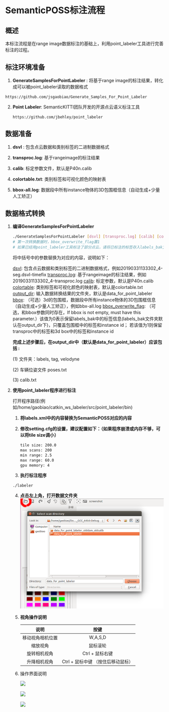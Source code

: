 # SemanticPOSS标注流程

## 概述

本标注流程是在range image数据标注的基础上，利用point_labeler工具进行完善标注的过程。



## 标注环境准备 ##

1.  **GenerateSamplesForPointLabeler** : 将基于range image的标注结果，转化成可以被point_labeler读取的数据格式

   ```
   https://github.com/jsgaobiao/Generate_Samples_For_Point_Labeler
   ```

2. **Point Labeler**: SemanticKITTI团队开发的开源点云语义标注工具

   ```
   https://github.com/jbehley/point_labeler
   ```



## 数据准备

1. **dsvl** : 包含点云数据和类别标签的二进制数据格式

2. **transproc.log**: 基于rangeimage的标注结果

3. **calib**: 标定参数文件，默认是P40n.calib

4. **colortable.txt**: 类别标签和可视化颜色的映射表

5. **bbox-all.log**: 数据段中所有instance物体的3D包围框信息（自动生成+少量人工矫正）



## 数据格式转换 ##

1. **编译GenerateSamplesForPointLabeler**

   ```bash
   ./GenerateSamplesForPointLabeler [dsvl] [transproc.log] [calib] [colortable] [output_dir] [bbox] [bbox_overwrite_flag]
   # 第一次转换数据时，bbox_overwrite_flag置1
   # 如果已经用point_labeler工具标注了部分点云，请将已标注的标签存入labels_bak文件夹中，并将bbox_overwrite_flag置0
   ```

   将中括号中的参数替换为对应的内容，说明如下：

   [dsvl](required): 包含点云数据和类别标签的二进制数据格式，例如20190331133302_4-seg.dsvl-timefix
   [transproc.log](required): 基于rangeimage的标注结果，例如20190331133302_4-transproc.log
   [calib](default): 标定参数，默认是P40n.calib
   [colortable](default): 类别标签和可视化颜色的映射表，默认是colortable.txt
   [output_dir](default): 输入数据转换结果的文件夹，默认是data_for_point_labeler
   [bbox](optional): （可选）3d的包围框，数据段中所有instance物体的3D包围框信息（自动生成+少量人工矫正），例如bbx-all.log
   [bbox_overwrite_flag](optional): （可选，和bbox参数同时存在，If bbox is not empty, must have this parameter.）该值为0表示保留labels_bak中的标签信息(labels_bak文件夹默认在output_dir下)，只覆盖包围框中的标签和instance id； 若该值为1则保留transproc中的标签和3d box中的标签和instance id



   **完成上述步骤后，在output_dir中（默认是data_for_point_labeler）应该包括 :**

   (1) 文件夹：labels, tag, velodyne

   (2) 车辆位姿文件 poses.txt

   (3) calib.txt

2. **使用point_labeler程序进行标注**

   打开程序路径(例如/home/gaobiao/catkin_ws_labeler/src/point_labeler/bin) 

   1. **将labels.xml中的内容替换为SemanticPOSS对应的内容**

   2. **修改setting.cfg的设置，建议配置如下：（如果程序崩溃或内存不够，可以将tile size调小）**

      ```
      tile size: 200.0
      max scans: 200
      min range: 2.5
      max range: 60.0
      gpu memory: 4
      ```

   3. **执行标注程序**

   ```
   ./labeler
   ```

   4. **点击左上角，打开数据文件夹**![](README_assets/open.png)

   5. **视角操作说明**

      |       说明       |                按键                |
      | :--------------: | :--------------------------------: |
      | 移动视角相机位置 |              W,A,S,D               |
      |     缩放视角     |              鼠标滚轮              |
      |   旋转相机视角   |          Ctrl + 鼠标右键           |
      |   升降相机视角   | Ctrl + 鼠标中键 （按住后移动鼠标） |

   6. 操作界面说明

      ![](/home/gaobiao/Documents/GenerateSamplesForPointLabeler/README_assets/ui.png)

      ![](/home/gaobiao/Documents/GenerateSamplesForPointLabeler/README_assets/labels.png)

      ![](/home/gaobiao/Documents/GenerateSamplesForPointLabeler/README_assets/visuals.png)


